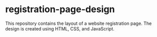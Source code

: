 # registration-page-design
This repository contains the layout of a website registration page. The design is created using HTML, CSS, and JavaScript.
